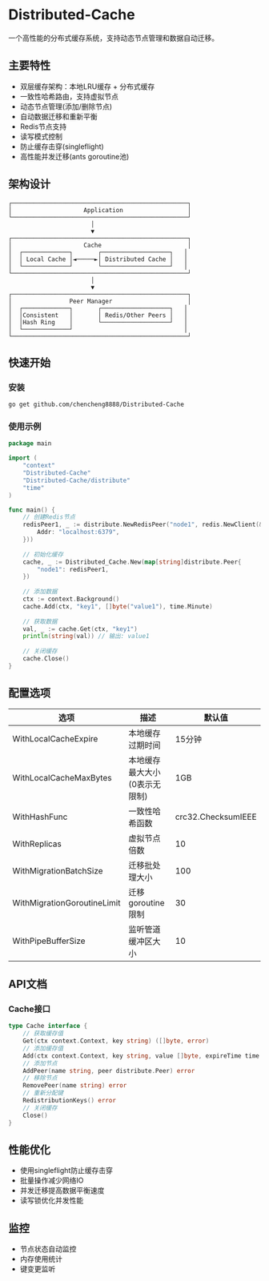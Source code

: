 # Distributed-Cache

一个高性能的分布式缓存系统，支持动态节点管理和数据自动迁移。

## 主要特性

- 双层缓存架构：本地LRU缓存 + 分布式缓存
- 一致性哈希路由，支持虚拟节点
- 动态节点管理(添加/删除节点)
- 自动数据迁移和重新平衡
- Redis节点支持
- 读写模式控制
- 防止缓存击穿(singleflight)
- 高性能并发迁移(ants goroutine池)

## 架构设计

```
┌─────────────────────────────────────────────────┐
│                    Application                  │
└─────────────────────────────────────────────────┘
                       │
                       ▼
┌─────────────────────────────────────────────────┐
│                    Cache                        │
│  ┌─────────────┐       ┌───────────────────┐   │
│  │ Local Cache │◄─────►│ Distributed Cache │   │
│  └─────────────┘       └───────────────────┘   │
└─────────────────────────────────────────────────┘
                       │
                       ▼
┌─────────────────────────────────────────────────┐
│                Peer Manager                     │
│  ┌─────────────┐       ┌───────────────────┐   │
│  │Consistent   │       │ Redis/Other Peers │   │
│  │Hash Ring    │       └───────────────────┘   │
│  └─────────────┘                               │
└─────────────────────────────────────────────────┘
```

## 快速开始

### 安装

```bash
go get github.com/chencheng8888/Distributed-Cache
```

### 使用示例

```go
package main

import (
	"context"
	"Distributed-Cache"
	"Distributed-Cache/distribute"
	"time"
)

func main() {
	// 创建Redis节点
	redisPeer1, _ := distribute.NewRedisPeer("node1", redis.NewClient(&redis.Options{
		Addr: "localhost:6379",
	}))
	
	// 初始化缓存
	cache, _ := Distributed_Cache.New(map[string]distribute.Peer{
		"node1": redisPeer1,
	})
	
	// 添加数据
	ctx := context.Background()
	cache.Add(ctx, "key1", []byte("value1"), time.Minute)
	
	// 获取数据
	val, _ := cache.Get(ctx, "key1")
	println(string(val)) // 输出: value1
	
	// 关闭缓存
	cache.Close()
}
```

## 配置选项

| 选项 | 描述 | 默认值 |
|------|------|--------|
| WithLocalCacheExpire | 本地缓存过期时间 | 15分钟 |
| WithLocalCacheMaxBytes | 本地缓存最大大小(0表示无限制) | 1GB |
| WithHashFunc | 一致性哈希函数 | crc32.ChecksumIEEE |
| WithReplicas | 虚拟节点倍数 | 10 |
| WithMigrationBatchSize | 迁移批处理大小 | 100 |
| WithMigrationGoroutineLimit | 迁移goroutine限制 | 30 |
| WithPipeBufferSize | 监听管道缓冲区大小 | 10 |

## API文档

### Cache接口

```go
type Cache interface {
    // 获取缓存值
    Get(ctx context.Context, key string) ([]byte, error)
    // 添加缓存值
    Add(ctx context.Context, key string, value []byte, expireTime time.Duration) error
    // 添加节点
    AddPeer(name string, peer distribute.Peer) error
    // 移除节点
    RemovePeer(name string) error
    // 重新分配键
    RedistributionKeys() error
    // 关闭缓存
    Close()
}
```

## 性能优化

- 使用singleflight防止缓存击穿
- 批量操作减少网络IO
- 并发迁移提高数据平衡速度
- 读写锁优化并发性能

## 监控

- 节点状态自动监控
- 内存使用统计
- 键变更监听
